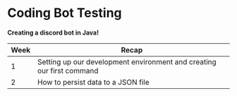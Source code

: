 # Coding Bot Testing

**Creating a discord bot in Java!**

| Week | Recap                                                                |
| --- |----------------------------------------------------------------------|
| 1 | Setting up our development environment and creating our first command |
| 2| How to persist data to a JSON file                                   |


